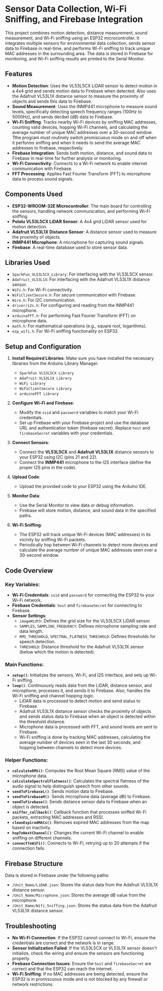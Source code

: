 # Sensor Data Collection, Wi-Fi Sniffing, and Firebase Integration

This project combines motion detection, distance measurement, sound measurement, and Wi-Fi sniffing using an ESP32 microcontroller. It integrates multiple sensors for environmental data collection, sends sensor data to Firebase in real-time, and performs Wi-Fi sniffing to track unique MAC addresses in the surrounding area. The data is stored in Firebase for monitoring, and Wi-Fi sniffing results are printed to the Serial Monitor.

## Features

- **Motion Detection**: Uses the VL53L5CX LiDAR sensor to detect motion in a 4x4 grid and sends motion data to Firebase when detected. Also uses the Adafruit VL53L1X distance sensor to measure the proximity of objects and sends this data to Firebase.
- **Sound Measurement**: Uses the INMP441 microphone to measure sound levels, specifically detecting speech frequency ranges (100Hz to 5000Hz), and sends decibel (dB) data to Firebase.
- **Wi-Fi Sniffing**: Tracks nearby Wi-Fi devices by sniffing MAC addresses, counting valid devices, hopping Wi-Fi channels, and calculating the average number of unique MAC addresses over a 30-second window. Tthe program must routinely switch promiscuous mode on and off when it performs sniffing and when it needs to send the average MAC addresses to firebase, respectively.
- **Firebase Integration**: Sends both motion, distance, and sound data to Firebase in real-time for further analysis or monitoring.
- **Wi-Fi Connectivity**: Connects to a Wi-Fi network to enable internet communication with Firebase.
- **FFT Processing**: Applies Fast Fourier Transform (FFT) to microphone data to process sound signals.

## Components Used

- **ESP32-WROOM-32E Microcontroller**: The main board for controlling the sensors, handling network communication, and performing Wi-Fi sniffing.
- **Pololu VL53L5CX LiDAR Sensor**: A 4x4 grid LiDAR sensor used for motion detection.
- **Adafruit VL53L1X Distance Sensor**: A distance sensor used to measure the proximity of objects.
- **INMP441 Microphone**: A microphone for capturing sound signals.
- **Firebase**: A real-time database used to store sensor data.

## Libraries Used

- `SparkFun_VL53L5CX_Library`: For interfacing with the VL53L5CX sensor.
- `Adafruit_VL53L1X`: For interfacing with the Adafruit VL53L1X distance sensor.
- `WiFi.h`: For Wi-Fi connectivity.
- `WiFiClientSecure.h`: For secure communication with Firebase.
- `Wire.h`: For I2C communication.
- `driver/i2s.h`: For configuring and reading from the INMP441 microphone.
- `arduinoFFT.h`: For performing Fast Fourier Transform (FFT) on microphone data.
- `math.h`: For mathematical operations (e.g., square root, logarithms).
- `esp_wifi.h`: For Wi-Fi sniffing functionality on ESP32.

## Setup and Configuration

1. **Install Required Libraries**: Make sure you have installed the necessary libraries from the Arduino Library Manager.
   - `SparkFun VL53L5CX Library`
   - `Adafruit VL53L1X Library`
   - `WiFi Library`
   - `WiFiClientSecure Library`
   - `arduinoFFT Library`

2. **Configure Wi-Fi and Firebase**:
   - Modify the `ssid` and `password` variables to match your Wi-Fi credentials.
   - Set up Firebase with your Firebase project and use the database URL and authentication token (firebase secret). Replace `host` and `firebaseSecret` variables with your credentials.

3. **Connect Sensors**:
   - Connect the **VL53L5CX** and **Adafruit VL53L1X** distance sensors to your ESP32 using I2C (pins 21 and 22).
   - Connect the **INMP441** microphone to the I2S interface (define the proper I2S pins in the code).

4. **Upload Code**:
   - Upload the provided code to your ESP32 using the Arduino IDE.

5. **Monitor Data**:
   - Use the Serial Monitor to view data or debug information.
   - Firebase will store motion, distance, and sound data in the specified paths.

6. **Wi-Fi Sniffing**:
   - The ESP32 will track unique Wi-Fi devices (MAC addresses) in its vicinity by sniffing Wi-Fi packets.
   - Periodically hop between Wi-Fi channels to detect more devices and calculate the average number of unique MAC addresses seen over a 30-second window.

## Code Overview

### Key Variables:

- **Wi-Fi Credentials**: `ssid` and `password` for connecting the ESP32 to your Wi-Fi network.
- **Firebase Credentials**: `host` and `firebaseSecret` for connecting to Firebase.
- **Sensor Settings**:
  - `imageWidth`: Defines the grid size for the VL53L5CX LiDAR sensor.
  - `SAMPLES`, `SAMPLING_FREQUENCY`: Defines microphone sampling rate and data length.
  - `RMS_THRESHOLD`, `SPECTRAL_FLATNESS_THRESHOLD`: Defines thresholds for speech detection.
  - `THRESHOLD`: Distance threshold for the Adafruit VL53L1X sensor (below which the motion is detected).

### Main Functions:

- **`setup()`**: Initializes the sensors, Wi-Fi, and I2S interface, and sets up Wi-Fi sniffing.
- **`loop()`**: Continuously reads data from the LiDAR, distance sensor, and microphone, processes it, and sends it to Firebase. Also, handles the Wi-Fi sniffing and channel hopping logic.
  - LiDAR data is processed to detect motion and send status to Firebase.
  - Adafruit VL53L1X distance sensor checks the proximity of objects and sends status data to Firebase when an object is detected within the threshold distance.
  - Microphone data is processed with FFT, and sound levels are sent to Firebase.
  - Wi-Fi sniffing is done by tracking MAC addresses, calculating the average number of devices seen in the last 30 seconds, and hopping between channels to detect more devices.

### Helper Functions:

- **`calculateRMS()`**: Computes the Root Mean Square (RMS) value of the microphone data.
- **`calculateSpectralFlatness()`**: Calculates the spectral flatness of the audio signal to help distinguish speech from other sounds.
- **`sendToFirebaseL()`**: Sends motion data to Firebase.
- **`sendToFirebaseM()`**: Sends microphone data (average dB) to Firebase.
- **`sendToFirebase()`**: Sends distance sensor data to Firebase when an object is detected.
- **`sniffer_callback()`**: Callback function that processes sniffed Wi-Fi packets, extracting MAC addresses and RSSI.
- **`cleanExpiredMACs()`**: Removes expired MAC addresses from the map based on inactivity.
- **`hopToNextChannel()`**: Changes the current Wi-Fi channel to enable sniffing on different channels.
- **`connectToWiFi()`**: Connects to Wi-Fi, retrying up to 20 attempts if the connection fails.

## Firebase Structure

Data is stored in Firebase under the following paths:

- `/Unit_Name/LiDAR.json`: Stores the status data from the Adafruit VL53L1X distance sensor.
- `/Unit_Name/Microphone.json`: Stores the average dB value from the microphone.
- `/Unit_Name/Wifi_Sniffing.json`: Stores the status data from the Adafruit VL53L1X distance sensor.

## Troubleshooting

- **No Wi-Fi Connection**: If the ESP32 cannot connect to Wi-Fi, ensure the credentials are correct and the network is in range.
- **Sensor Initialization Failed**: If the VL53L5CX or VL53L1X sensor doesn't initialize, check the wiring and ensure the sensors are functioning properly.
- **Firebase Connection Issues**: Ensure the `host` and `firebaseSecret` are correct and that the ESP32 can reach the internet.
- **Wi-Fi Sniffing**: If no MAC addresses are being detected, ensure the ESP32 is in promiscuous mode and is not blocked by any firewall or network restrictions.
